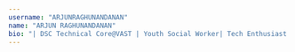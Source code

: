 ```yaml
---
username: "ARJUNRAGHUNANDANAN"
name: "ARJUN RAGHUNANDANAN"
bio: "| DSC Technical Core@VAST | Youth Social Worker| Tech Enthusiast | IT Support | Google Local Guide | 30DaysofGoogleCloud facilitator |"
---
```

